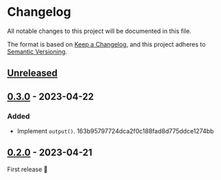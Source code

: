 # Changelog

All notable changes to this project will be documented in this file.

The format is based on [Keep a Changelog](https://keepachangelog.com/en/1.0.0/), and this project adheres to [Semantic Versioning](https://semver.org/spec/v2.0.0.html).

## [Unreleased](https://github.com/krazijames/execute-command/compare/v0.3.0...HEAD)

## [0.3.0](https://github.com/krazijames/execute-command/compare/v0.2.0...v0.3.0) - 2023-04-22

### Added

- Implement `output()`. 163b95797724dca2f0c188fad8d775ddce1274bb

## [0.2.0](https://github.com/krazijames/execute-command/releases/tag/v0.2.0) - 2023-04-21

First release :tada:
